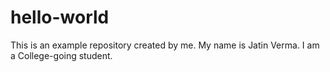 # hello-world
This is an example repository created by me.
My name is Jatin Verma.
I am a College-going student.

